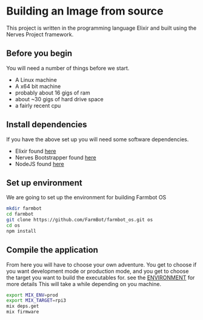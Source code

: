 # Building an Image from source
This project is written in the programming language Elixir and built using the
Nerves Project framework.

## Before you begin
You will need a number of things before we start.
* A Linux machine
* A x64 bit machine
* probably about 16 gigs of ram
* about ~30 gigs of hard drive space
* a fairly recent cpu

## Install dependencies
If you have the above set up you will need some software dependencies.
* Elixir found [here](http://elixir-lang.org/install.html)
* Nerves Bootstrapper found [here](https://hexdocs.pm/nerves/installation.html#Linux)
* NodeJS found [here](https://nodejs.org/en/download/)

## Set up environment
We are going to set up the environment for building Farmbot OS
```bash
mkdir farmbot
cd farmbot
git clone https://github.com/FarmBot/farmbot_os.git os
cd os
npm install
```

## Compile the application
From here you will have to choose your own adventure. You get to choose if you
want development mode or production mode, and you get to choose the target you
want to build the executables for. see the [ENVIRONMENT](environment.html) for more details
This will take a while depending on you machine.
```bash
export MIX_ENV=prod
export MIX_TARGET=rpi3
mix deps.get
mix firmware
```
